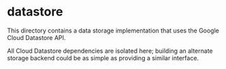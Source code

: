 # datastore

This directory contains a data storage implementation that uses the Google
Cloud Datastore API.

All Cloud Datastore dependencies are isolated here; building an alternate
storage backend could be as simple as providing a similar interface.
